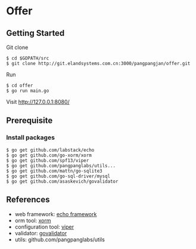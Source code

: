 # Offer

## Getting Started

Git clone

```
$ cd $GOPATH/src
$ git clone http://git.elandsystems.com.cn:3000/pangpangjan/offer.git
```

Run

```
$ cd offer
$ go run main.go
```

Visit http://127.0.0.1:8080/

## Prerequisite

### Install packages

```
$ go get github.com/labstack/echo
$ go get github.com/go-xorm/xorm
$ go get github.com/spf13/viper
$ go get github.com/pangpanglabs/utils...
$ go get github.com/mattn/go-sqlite3
$ go get github.com/go-sql-driver/mysql
$ go get github.com/asaskevich/govalidator
```

## References

- web framework: [echo framework](https://echo.labstack.com/)
- orm tool: [xorm](http://xorm.io/)
- configuration tool: [viper](https://github.com/spf13/viper)
- validator: [govalidator](github.com/asaskevich/govalidator)
- utils: github.com/pangpanglabs/utils